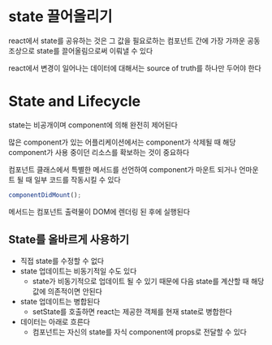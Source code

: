 # state 끌어올리기

react에서 state를 공유하는 것은 그 값을 필요로하는 컴포넌트 간에 가장 가까운 공동 조상으로 state를 끌어올림으로써 이뤄낼 수 있다

react에서 변경이 일어나는 데이터에 대해서는 source of truth를 하나만 두어야 한다

# State and Lifecycle

state는 비공개이며 component에 의해 완전히 제어된다

많은 component가 있는 어플리케이션에서는 component가 삭제될 때 해당 component가 사용 중이던 리소스를 확보하는 것이 중요하다

컴포넌트 클래스에서 특별한 메서드를 선언하여 component가 마운트 되거나 언마운트 될 때 일부 코드를 작동시킬 수 있다

```js
componentDidMount();
```

메서드는 컴포넌트 출력물이 DOM에 렌더링 된 후에 실행된다

## State를 올바르게 사용하기

- 직접 state를 수정할 수 없다
- state 업데이트는 비동기적일 수도 있다
  - state가 비동기적으로 업데이트 될 수 있기 때문에 다음 state를 계산할 때 해당 값에 의존적이면 안된다
- state 업데이트는 병합된다
  - setState를 호출하면 react는 제공한 객체를 현재 state로 병합한다
- 데이터는 아래로 흐른다
  - 컴포넌트는 자신의 state를 자식 component에 props로 전달할 수 있다
